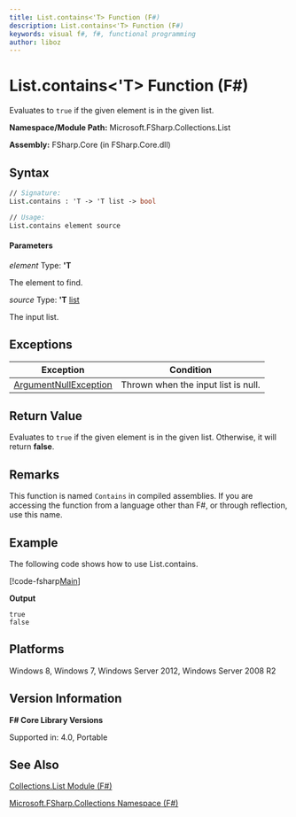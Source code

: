 ```yaml
---
title: List.contains<'T> Function (F#)
description: List.contains<'T> Function (F#)
keywords: visual f#, f#, functional programming
author: liboz
---
```


# List.contains<'T> Function (F#)

Evaluates to `true` if the given element is in the given list.

**Namespace/Module Path:** Microsoft.FSharp.Collections.List

**Assembly:** FSharp.Core (in FSharp.Core.dll)

## Syntax

```fsharp
// Signature:
List.contains : 'T -> 'T list -> bool

// Usage:
List.contains element source
```

#### Parameters
*element*
Type: **'T**

The element to find.

*source*
Type: **'T** [list](https://msdn.microsoft.com/library/c627b668-477b-4409-91ed-06d7f1b3e4a7)

The input list.

## Exceptions

|Exception|Condition|
|----|----|
|[ArgumentNullException](https://msdn.microsoft.com/library/system.argumentnullexception.aspx)|Thrown when the input list is null.|

## Return Value

Evaluates to `true` if the given element is in the given list. Otherwise, it will return **false**.

## Remarks
This function is named `Contains` in compiled assemblies. If you are accessing the function from a language other than F#, or through reflection, use this name.

## Example

The following code shows how to use List.contains.

[!code-fsharp[Main](snippets/fslists/snippet113.fs)]

**Output**

```
true
false
```

## Platforms
Windows 8, Windows 7, Windows Server 2012, Windows Server 2008 R2

## Version Information
**F# Core Library Versions**

Supported in: 4.0, Portable

## See Also

[Collections.List Module &#40;F&#35;&#41;](Collections.List-Module-%5BFSharp%5D.md)

[Microsoft.FSharp.Collections Namespace &#40;F&#35;&#41;](Microsoft.FSharp.Collections-Namespace-%5BFSharp%5D.md)
